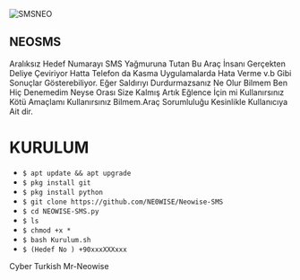 ![SMSNEO](https://user-images.githubusercontent.com/58039450/87252349-ef6a5980-c47a-11ea-9421-f354512a2d9c.png)


## NEOSMS
Aralıksız Hedef Numarayı SMS Yağmuruna Tutan Bu Araç İnsanı Gerçekten Deliye Çeviriyor Hatta Telefon da Kasma Uygulamalarda Hata Verme v.b Gibi Sonuçlar Gösterebiliyor. Eğer Saldırıyı Durdurmazsanız Ne Olur Bilmem Ben Hiç Denemedim Neyse Orası Size Kalmış Artık Eğlence İçin mi Kullanırsınız Kötü Amaçlamı Kullanırsınız Bilmem.Araç Sorumluluğu Kesinlikle Kullanıcıya Ait dir. 

# KURULUM
* `$ apt update && apt upgrade` 
* `$ pkg install git` 
* `$ pkg install python` 
* `$ git clone https://github.com/NE0WISE/Neowise-SMS`
* `$ cd NEOWISE-SMS.py`
* `$ ls` 
* `$ chmod +x *` 
* `$ bash Kurulum.sh` 
* `$ (Hedef No ) +90xxxXXXxxx`


Cyber Turkish Mr-Neowise 
